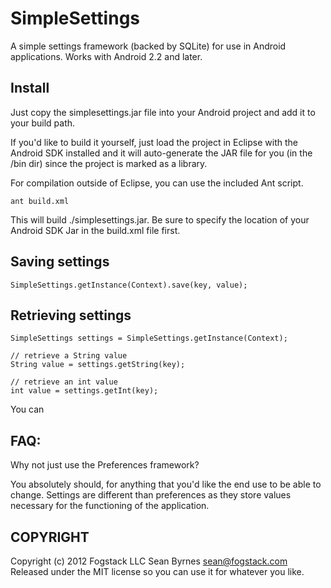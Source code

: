 SimpleSettings
=================
A simple settings framework (backed by SQLite) for use in Android applications. Works with Android 2.2 and later.

Install
-------
Just copy the simplesettings.jar file into your Android project and add it to your build path. 	
	
If you'd like to build it yourself, just load the project in Eclipse with the Android SDK installed and it will auto-generate the JAR file for you (in the /bin dir) since the project is marked as a library.

For compilation outside of Eclipse, you can use the included Ant script.

	ant build.xml

This will build ./simplesettings.jar. Be sure to specify the location of your Android SDK Jar in the build.xml file first.   

Saving settings
--------------------------
	SimpleSettings.getInstance(Context).save(key, value);

Retrieving settings
-----------------------
	SimpleSettings settings = SimpleSettings.getInstance(Context);

	// retrieve a String value
	String value = settings.getString(key);
	
	// retrieve an int value
	int value = settings.getInt(key);

You can 

FAQ:
-------
Why not just use the Preferences framework?

You absolutely should, for anything that you'd like the end use to be able to change. Settings are different than preferences as they store values necessary for the functioning of the application.

COPYRIGHT
---------
Copyright (c) 2012 Fogstack LLC 
Sean Byrnes <sean@fogstack.com>
Released under the MIT license so you can use it for whatever you like. 